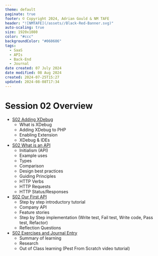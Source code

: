 ```yaml
---
theme: default
paginate: true
footer: © Copyright 2024, Adrian Gould & NM TAFE
header: "![NMTAFE](/assets//Black-Red-Banner.svg)"
auto-scaling: true
size: 1920x1080
color: "#ccc"
backgroundColor: "#060606"
tags:
  - SaaS
  - APIs
  - Back-End
  - Journal
date created: 07 July 2024
date modified: 08 Aug 2024
created: 2024-07-25T15:27
updated: 2024-08-08T17:34
---
```


# Session 02 Overview

- [S02 Adding XDebug](S02-Adding-XDebug.md)
    - What is XDebug
    - Adding XDebug to PHP
    - Enabling Extension
    - XDebug & IDEs
- [S02 What is an API](S02-What-is-an-API.md)
    - Initialism (API)
    - Example uses
    - Types
    - Comparison
    - Design best practices
    - Guiding Principles
    - HTTP Verbs
    - HTTP Requests
    - HTTP Status/Responses
- [S02 Our First API](S02-Our-First-API.md)
    - Step by step introductory tutorial
    - Company API
    - Feature stories
    - Step by Step implementation (Write test, Fail test, Write code, Pass test, Refactor)
    - Reflection Questions
- [S02 Exercises and Journal Entry](S02-Exercises-and-Journal-Entry.md)
    - Summary of learning
    - Research
    - Out of Class learning (Pest From Scratch video tutorial)